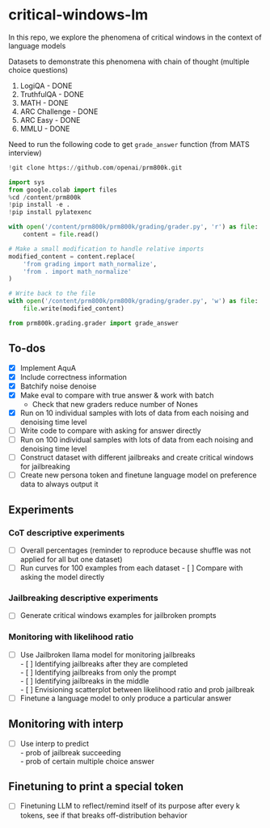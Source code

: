 # critical-windows-lm

In this repo, we explore the phenomena of critical windows in the context of language models

Datasets to demonstrate this phenomena with chain of thought (multiple choice questions)
1. LogiQA - DONE
2. TruthfulQA - DONE
3. MATH - DONE
4. ARC Challenge - DONE
5. ARC Easy - DONE
6. MMLU - DONE

Need to run the following code to get `grade_answer` function (from MATS interview)
```python
!git clone https://github.com/openai/prm800k.git

import sys
from google.colab import files
%cd /content/prm800k
!pip install -e .
!pip install pylatexenc

with open('/content/prm800k/prm800k/grading/grader.py', 'r') as file:
    content = file.read()

# Make a small modification to handle relative imports
modified_content = content.replace(
    'from grading import math_normalize',
    'from . import math_normalize'
)

# Write back to the file
with open('/content/prm800k/prm800k/grading/grader.py', 'w') as file:
    file.write(modified_content)

from prm800k.grading.grader import grade_answer
```

## To-dos 
- [x] Implement AquA
- [x] Include correctness information
- [x] Batchify noise denoise
- [x] Make eval to compare with true answer & work with batch
    -   Check that new graders reduce number of Nones
- [x] Run on 10 individual samples with lots of data from each noising and denoising time level
- [ ] Write code to compare with asking for answer directly
- [ ] Run on 100 individual samples with lots of data from each noising and denoising time level
- [ ] Construct dataset with different jailbreaks and create critical windows for jailbreaking
- [ ] Create new persona token and finetune language model on preference data to always output it

## Experiments
### CoT descriptive experiments
- [ ] Overall percentages (reminder to reproduce because shuffle was not applied for all but one dataset)
- [ ] Run curves for 100 examples from each dataset
        - [ ] Compare with asking the model directly

### Jailbreaking descriptive experiments
- [ ] Generate critical windows examples for jailbroken prompts

### Monitoring with likelihood ratio
- [ ] Use Jailbroken llama model for monitoring jailbreaks\
        - [ ] Identifying jailbreaks after they are completed\
        - [ ] Identifying jailbreaks from only the prompt\
        - [ ] Identifying jailbreaks in the middle\
        - [ ] Envisioning scatterplot between likelihood ratio and prob jailbreak 
- [ ] Finetune a language model to only produce a particular answer

## Monitoring with interp
- [ ] Use interp to predict\
        - prob of jailbreak succeeding\
        - prob of certain multiple choice answer

## Finetuning to print a special token
- [ ] Finetuning LLM to reflect/remind itself of its purpose after every k tokens, see if that breaks off-distribution behavior

